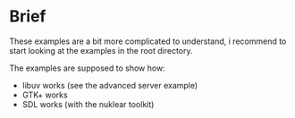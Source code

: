 # Brief

These examples are a bit more complicated to understand, i recommend to start looking at the examples in the root directory.

The examples are supposed to show how:

* libuv works (see the advanced server example)
* GTK+ works
* SDL works (with the nuklear toolkit)
